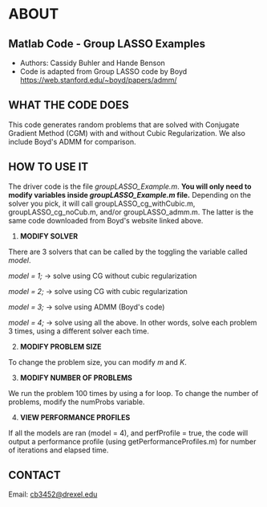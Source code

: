 # ABOUT
## Matlab Code - Group LASSO Examples

- Authors: Cassidy Buhler and Hande Benson
- Code is adapted from Group LASSO code by Boyd https://web.stanford.edu/~boyd/papers/admm/

## WHAT THE CODE DOES 

This code generates random problems that are solved with Conjugate Gradient Method (CGM) with and without Cubic Regularization.
We also include Boyd's ADMM for comparison.

## HOW TO USE IT

The driver code is the file *groupLASSO_Example.m*. **You will only need to modify variables inside *groupLASSO_Example.m* file.** Depending on the solver you pick, it will call groupLASSO_cg_withCubic.m, groupLASSO_cg_noCub.m, and/or groupLASSO_admm.m. The latter is the same code downloaded from Boyd's website linked above. 

1. **MODIFY SOLVER**

There are 3 solvers that can be called by the toggling the variable called *model*. 

*model = 1;* -> solve using CG without cubic regularization 

*model = 2;* -> solve using CG with cubic regularization 

*model = 3;* -> solve using ADMM (Boyd's code)

*model = 4;* -> solve using all the above. In other words, solve each problem 3 times, using a different solver each time. 

2. **MODIFY PROBLEM SIZE**

To change the problem size, you can modify *m* and *K*. 

3. **MODIFY NUMBER OF PROBLEMS**

We run the problem 100 times by using a for loop. To change the number of problems, modify the numProbs variable. 
 
4. **VIEW PERFORMANCE PROFILES**

If all the models are ran (model = 4), and perfProfile = true, the code will output a performance profile (using getPerformanceProfiles.m) for number of iterations and elapsed time. 


## CONTACT 

Email: cb3452@drexel.edu 
